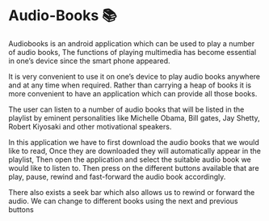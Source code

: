 # Audio-Books 📚

Audiobooks is an android application which can be used to play a number of audio books, The functions of playing multimedia has become essential in one’s device since the smart phone appeared. 

It is very convenient to use it on one’s device to play audio books anywhere and at any time when required. Rather than carrying a heap of books it is more convenient to have an application which can provide all those books. 

The user can listen to a number of audio books that will be listed in the playlist by eminent personalities like Michelle Obama, Bill gates, Jay Shetty, Robert Kiyosaki and other motivational speakers.

In this application we have to first download the audio books that we would like to read, Once they are downloaded they will automatically appear in the playlist, Then open the application and select the suitable audio book we would like to listen to. 
Then press on the different buttons available that are play, pause, rewind and fast-forward the audio book accordingly. 

There also exists a seek bar which also allows us to rewind or forward the audio. We can change to different books using the next and previous buttons
